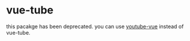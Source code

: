<script src="https://unpkg.com/mermaid@7.1.2/dist/mermaid.min.js"></script>
# vue-tube 
this pacakge has been deprecated. you can use [youtube-vue](https://github.com/stepanowon/youtube-vue) instead of vue-tube.


